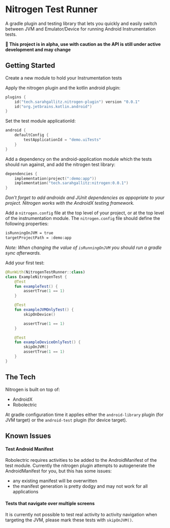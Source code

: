 # Nitrogen Test Runner
A gradle plugin and testing library that lets you quickly and easily switch between JVM and Emulator/Device for running Android Instrumentation tests.

**:construction: This project is in alpha, use with caution as the API is still under active development and may change**

## Getting Started

Create a new module to hold your Instrumentation tests

Apply the nitrogen plugin and the kotlin android plugin:
``` kts
plugins {
    id("tech.sarahgallitz.nitrogen-plugin") version "0.0.1"
    id("org.jetbrains.kotlin.android")
}
```

Set the test module applicationId:
``` kts
android {
    defaultConfig {
        testApplicationId = "demo.uiTests"
    }
}
```

Add a dependency on the android-application module which the tests should run against, and add the nitrogen test library:
``` kts
dependencies {
    implementation(project(":demo:app"))
    implementation("tech.sarahgallitz:nitrogen:0.0.1")
}
```
_Don't forget to add androidx and JUnit dependencies as appopriate to your project. Nitrogen works with the AndroidX testing framework._

Add a `nitrogen.config` file at the top level of your project, or at the top level of the instrumentation module. The `nitrogen.config` file should define the following properties:

``` txt
isRunningOnJVM = true
targetProjectPath = :demo:app
```

_Note: When changing the value of `isRunningOnJVM` you should run a gradle sync afterwards._

Add your first test:
``` kt
@RunWith(NitrogenTestRunner::class)
class ExampleNitrogenTest {
    @Test
    fun exampleTest() {
        assertTrue(1 == 1)
    }

    @Test
    fun exampleJVMOnlyTest() {
        skipOnDevice()

        assertTrue(1 == 1)
    }

    @Test
    fun exampleDeviceOnlyTest() {
        skipOnJVM()
        assertTrue(1 == 1)
    }
}
```

## The Tech
Nitrogen is built on top of:
- AndroidX
- Robolectric

At gradle configuration time it applies either the `android-library` plugin (for JVM target) or the `android-test` plugin (for device target).

## Known Issues
#### Test Android Manifest
Robolectric requires activities to be added to the AndroidManifest of the test module. Currently the nitrogen plugin attempts to autogenerate the AndroidManifest for you, but this has some issues:
- any existing manifest will be overwritten
- the manifest generation is pretty dodgy and may not work for all applications

#### Tests that navigate over multiple screens
It is currently not possible to test real activity to activity navigation when targeting the JVM, please mark these tests with `skipOnJVM()`.
